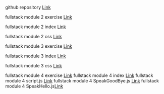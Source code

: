 github repository
[Link](https://github.com/maskator/fullstack)

fullstack module 2 exercise [Link](https://maskator.github.io/fullstack/module2/)


fullstack module 2 index 
[Link](https://github.com/maskator/fullstack/blob/master/module2/index.html)


fullstack module 2 css [Link](https://github.com/maskator/fullstack/blob/master/module2/css/style.css)

fullstack module 3 exercise [Link](https://maskator.github.io/fullstack/module3/)


fullstack module 3 index 
[Link](https://github.com/maskator/fullstack/blob/master/module3/index.html)


fullstack module 3 css [Link](https://github.com/maskator/fullstack/blob/master/module3/css/styles.css)

fullstack module 4 exercise [Link](https://maskator.github.io/fullstack/module4/)
fullstack module 4 index [Link](https://github.com/maskator/fullstack/blob/master/module4/index.html)
fullstack module 4 script.js [Link](https://github.com/maskator/fullstack/blob/master/module4/script.js)
fullstack module 4 SpeakGoodBye.js [Link](https://github.com/maskator/fullstack/blob/master/module4/SpeakGoodBye.js)
fullstack module 4 SpeakHello.js[Link](https://github.com/maskator/fullstack/blob/master/module4/SpeakHello.js)


